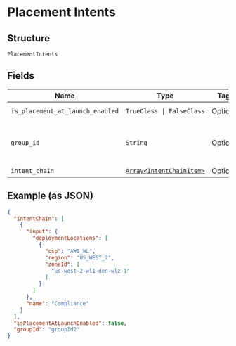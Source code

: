 
# Placement Intents

## Structure

`PlacementIntents`

## Fields

| Name | Type | Tags | Description |
|  --- | --- | --- | --- |
| `is_placement_at_launch_enabled` | `TrueClass \| FalseClass` | Optional | **Default**: `false` |
| `group_id` | `String` | Optional | **Constraints**: *Maximum Length*: `500`, *Pattern*: `^(.*)$` |
| `intent_chain` | [`Array<IntentChainItem>`](../../doc/models/intent-chain-item.md) | Optional | - |

## Example (as JSON)

```json
{
  "intentChain": [
    {
      "input": {
        "deploymentLocations": [
          {
            "csp": "AWS_WL",
            "region": "US_WEST_2",
            "zoneId": [
              "us-west-2-wl1-den-wlz-1"
            ]
          }
        ]
      },
      "name": "Compliance"
    }
  ],
  "isPlacementAtLaunchEnabled": false,
  "groupId": "groupId2"
}
```

